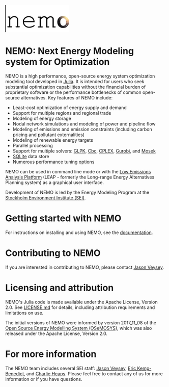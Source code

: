 ![|nemo logo](docs/src/assets/nemo_logo_small.png)

# NEMO: Next Energy Modeling system for Optimization

NEMO is a high performance, open-source energy system optimization modeling tool developed in [Julia](https://julialang.org/).  It is intended for users who seek substantial optimization capabilities without the financial burden of proprietary software or the performance bottlenecks of common open-source alternatives. Key features of NEMO include:

- Least-cost optimization of energy supply and demand
- Support for multiple regions and regional trade
- Modeling of energy storage
- Nodal network simulations and modeling of power and pipeline flow
- Modeling of emissions and emission constraints (including carbon pricing and pollutant externalities)
- Modeling of renewable energy targets
- Parallel processing
- Support for multiple solvers: [GLPK](https://www.gnu.org/software/glpk/), [Cbc](https://projects.coin-or.org/Cbc), [CPLEX](https://www.ibm.com/analytics/cplex-optimizer), [Gurobi](https://www.gurobi.com/), and [Mosek](https://www.mosek.com/)
- [SQLite](https://www.sqlite.org/) data store
- Numerous performance tuning options

NEMO can be used in command line mode or with the [Low Emissions Analysis Platform](https://www.energycommunity.org/) (LEAP - formerly the Long-range Energy Alternatives Planning system) as a graphical user interface.

Development of NEMO is led by the Energy Modeling Program at the [Stockholm Environment Institute (SEI)](https://www.sei.org/).

# Getting started with NEMO

For instructions on installing and using NEMO, see the [documentation](https://sei-international.github.io/NemoMod.jl/).

# Contributing to NEMO

If you are interested in contributing to NEMO, please contact [Jason Veysey](https://www.sei.org/people/jason-veysey/).

# Licensing and attribution

NEMO's Julia code is made available under the Apache License, Version 2.0. See [LICENSE.md](LICENSE.md) for details, including attribution requirements and limitations on use.

The initial versions of NEMO were informed by version 2017_11_08 of the [Open Source Energy Modelling System (OSeMOSYS)](https://github.com/OSeMOSYS/OSeMOSYS), which was also released under the Apache License, Version 2.0.

# For more information

The NEMO team includes several SEI staff: [Jason Veysey](https://www.sei.org/people/jason-veysey/), [Eric Kemp-Benedict](https://www.sei.org/people/eric-kemp-benedict/), and [Charlie Heaps](https://www.sei.org/people/charles-heaps/). Please feel free to contact any of us for more information or if you have questions.
